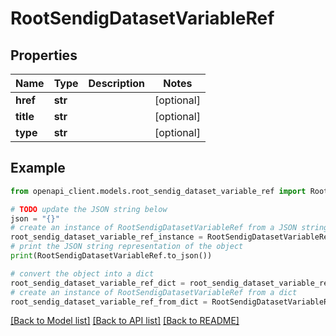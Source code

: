 # RootSendigDatasetVariableRef


## Properties

Name | Type | Description | Notes
------------ | ------------- | ------------- | -------------
**href** | **str** |  | [optional] 
**title** | **str** |  | [optional] 
**type** | **str** |  | [optional] 

## Example

```python
from openapi_client.models.root_sendig_dataset_variable_ref import RootSendigDatasetVariableRef

# TODO update the JSON string below
json = "{}"
# create an instance of RootSendigDatasetVariableRef from a JSON string
root_sendig_dataset_variable_ref_instance = RootSendigDatasetVariableRef.from_json(json)
# print the JSON string representation of the object
print(RootSendigDatasetVariableRef.to_json())

# convert the object into a dict
root_sendig_dataset_variable_ref_dict = root_sendig_dataset_variable_ref_instance.to_dict()
# create an instance of RootSendigDatasetVariableRef from a dict
root_sendig_dataset_variable_ref_from_dict = RootSendigDatasetVariableRef.from_dict(root_sendig_dataset_variable_ref_dict)
```
[[Back to Model list]](../README.md#documentation-for-models) [[Back to API list]](../README.md#documentation-for-api-endpoints) [[Back to README]](../README.md)


